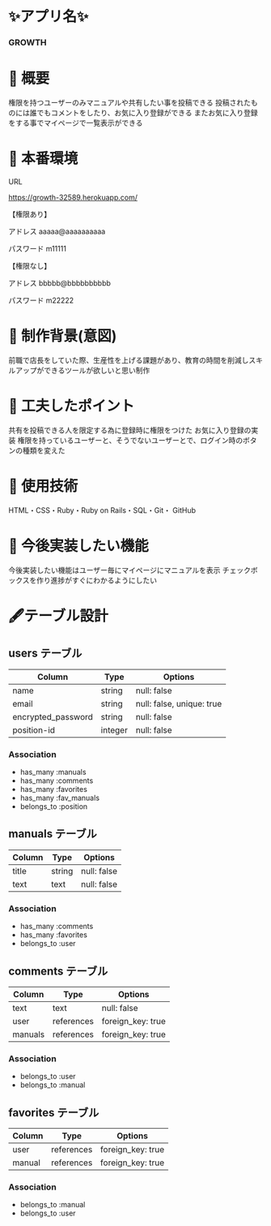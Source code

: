 # ✨アプリ名✨
### GROWTH

# 📘 概要
 権限を持つユーザーのみマニュアルや共有したい事を投稿できる
 投稿されたものには誰でもコメントをしたり、お気に入り登録ができる
 またお気に入り登録をする事でマイページで一覧表示ができる

# 📘 本番環境
 URL
 
 https://growth-32589.herokuapp.com/

 【権限あり】
 
 アドレス
 aaaaa@aaaaaaaaaa
 
 パスワード
 m11111

 【権限なし】
 
 アドレス
 bbbbb@bbbbbbbbbb
 
 パスワード
 m22222

# 📘 制作背景(意図)
 前職で店長をしていた際、生産性を上げる課題があり、教育の時間を削減しスキルアップができるツールが欲しいと思い制作

# 📘 工夫したポイント
 共有を投稿できる人を限定する為に登録時に権限をつけた
 お気に入り登録の実装
 権限を持っているユーザーと、そうでないユーザーとで、ログイン時のボタンの種類を変えた

# 📘 使用技術
 HTML・CSS・Ruby・Ruby on Rails・SQL・Git・ GitHub

# 📘 今後実装したい機能
 今後実装したい機能はユーザー毎にマイページにマニュアルを表示
 チェックボックスを作り進捗がすぐにわかるようにしたい





# 🖋テーブル設計

## users テーブル

|      Column      |  Type  |         Options         |
| ---------------- | ------ | ----------------------- |
|       name       | string |      null: false        |
|       email      | string |null: false, unique: true|
|encrypted_password| string |       null: false       |
|    position-id   | integer|       null: false       |

### Association

- has_many :manuals
- has_many :comments
- has_many :favorites
- has_many :fav_manuals
- belongs_to :position

## manuals テーブル

|      Column      |  Type  |     Options      |
| ---------------- | ------ | ---------------- |
|       title      | string |   null: false    |
|       text       |  text  |   null: false    |

### Association

- has_many :comments
- has_many :favorites
- belongs_to :user

## comments テーブル

|      Column      |   Type   |       Options       |
| ---------------- | -------- | ------------------- |
|       text       |   text   |     null: false     |
|       user       |references|  foreign_key: true  |
|      manuals     |references|  foreign_key: true  |

### Association

- belongs_to :user
- belongs_to :manual

## favorites テーブル

|   Column   |   Type   |     Options     |
| ---------- | -------- | --------------- |
|    user    |references|foreign_key: true|
|    manual  |references|foreign_key: true|

### Association

- belongs_to :manual
- belongs_to :user
